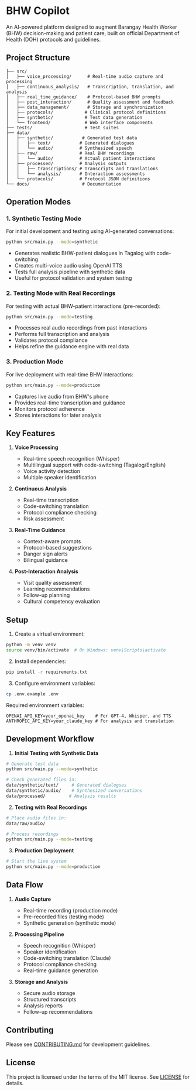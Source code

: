# BHW Copilot

An AI-powered platform designed to augment Barangay Health Worker (BHW) decision-making and patient care, built on official Department of Health (DOH) protocols and guidelines.

## Project Structure

```
├── src/
│   ├── voice_processing/      # Real-time audio capture and processing
│   ├── continuous_analysis/   # Transcription, translation, and analysis
│   ├── real_time_guidance/    # Protocol-based BHW prompts
│   ├── post_interaction/      # Quality assessment and feedback
│   ├── data_management/       # Storage and synchronization
│   ├── protocols/            # Clinical protocol definitions
│   ├── synthetic/            # Test data generation
│   └── frontend/             # Web interface components
├── tests/                    # Test suites
├── data/
│   ├── synthetic/           # Generated test data
│   │   ├── text/           # Generated dialogues
│   │   └── audio/          # Synthesized speech
│   ├── raw/                # Real BHW recordings
│   │   └── audio/          # Actual patient interactions
│   ├── processed/          # Analysis outputs
│   │   ├── transcriptions/ # Transcripts and translations
│   │   └── analysis/       # Interaction assessments
│   └── protocols/          # Protocol JSON definitions
└── docs/                    # Documentation
```

## Operation Modes

### 1. Synthetic Testing Mode
For initial development and testing using AI-generated conversations:
```bash
python src/main.py --mode=synthetic
```
- Generates realistic BHW-patient dialogues in Tagalog with code-switching
- Creates multi-voice audio using OpenAI TTS
- Tests full analysis pipeline with synthetic data
- Useful for protocol validation and system testing

### 2. Testing Mode with Real Recordings
For testing with actual BHW-patient interactions (pre-recorded):
```bash
python src/main.py --mode=testing
```
- Processes real audio recordings from past interactions
- Performs full transcription and analysis
- Validates protocol compliance
- Helps refine the guidance engine with real data

### 3. Production Mode
For live deployment with real-time BHW interactions:
```bash
python src/main.py --mode=production
```
- Captures live audio from BHW's phone
- Provides real-time transcription and guidance
- Monitors protocol adherence
- Stores interactions for later analysis

## Key Features

1. **Voice Processing**
   - Real-time speech recognition (Whisper)
   - Multilingual support with code-switching (Tagalog/English)
   - Voice activity detection
   - Multiple speaker identification

2. **Continuous Analysis**
   - Real-time transcription
   - Code-switching translation
   - Protocol compliance checking
   - Risk assessment

3. **Real-Time Guidance**
   - Context-aware prompts
   - Protocol-based suggestions
   - Danger sign alerts
   - Bilingual guidance

4. **Post-Interaction Analysis**
   - Visit quality assessment
   - Learning recommendations
   - Follow-up planning
   - Cultural competency evaluation

## Setup

1. Create a virtual environment:
```bash
python -m venv venv
source venv/bin/activate  # On Windows: venv\Scripts\activate
```

2. Install dependencies:
```bash
pip install -r requirements.txt
```

3. Configure environment variables:
```bash
cp .env.example .env
```

Required environment variables:
```
OPENAI_API_KEY=your_openai_key    # For GPT-4, Whisper, and TTS
ANTHROPIC_API_KEY=your_claude_key # For analysis and translation
```

## Development Workflow

1. **Initial Testing with Synthetic Data**
```bash
# Generate test data
python src/main.py --mode=synthetic

# Check generated files in:
data/synthetic/text/     # Generated dialogues
data/synthetic/audio/    # Synthesized conversations
data/processed/         # Analysis results
```

2. **Testing with Real Recordings**
```bash
# Place audio files in:
data/raw/audio/

# Process recordings
python src/main.py --mode=testing
```

3. **Production Deployment**
```bash
# Start the live system
python src/main.py --mode=production
```

## Data Flow

1. **Audio Capture**
   - Real-time recording (production mode)
   - Pre-recorded files (testing mode)
   - Synthetic generation (synthetic mode)

2. **Processing Pipeline**
   - Speech recognition (Whisper)
   - Speaker identification
   - Code-switching translation (Claude)
   - Protocol compliance checking
   - Real-time guidance generation

3. **Storage and Analysis**
   - Secure audio storage
   - Structured transcripts
   - Analysis reports
   - Follow-up recommendations

## Contributing

Please see [CONTRIBUTING.md](CONTRIBUTING.md) for development guidelines.

## License

This project is licensed under the terms of the MIT license. See [LICENSE](LICENSE) for details.

